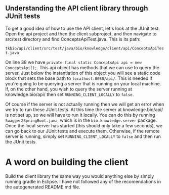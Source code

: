 ## Understanding the API client library through JUnit tests

To get a good idea of how to use the API client, let's look at the JUnit test. Open the api project and then the client subproject, and then navigate to src/test directory and find ConceptsApiTest.java. This is its path:

`tkbio/api/client/src/test/java/bio/knowledge/client/api/ConceptsApiTest.java`

On line 38 we have `private final static ConceptsApi api = new ConceptsApi();`. This api object has methods that we can use to query the server. Just below the instantiation of this object you will see a static code block that sets the base path to `localhost:8080/api/`. This is needed if you're going to be querying a server that is running on your local machine. If, on the other hand, you wish to query the server running at knowledge.bio/api/ then set `RUNNING_CLIENT_LOCALLY` to `false`.

Of course if the server is not actually running then we will get an error when we try to run these JUnit tests. At this time the server at knowledge.bio/api/ is not set up, so we will have to run it locally. You can do this by running `Swagger2SpringBoot.java`, which is in the `bio.knowledge.server` package. Once the local server has started (this should only take a few seconds), we can go back to our JUnit tests and execute them. Otherwise, if the remote server is running, simply set `RUNNING_CLIENT_LOCALLY` to `false` and then run the JUnit tests.

# A word on building the client

Build the client library the same way you would anything else by simply running gradle in Eclipse. I have not followed any of the recomendations in the autogenerated README.md file.
